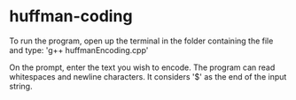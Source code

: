 # huffman-coding
To run the program, open up the terminal in the folder containing the file and type:
'g++ huffmanEncoding.cpp'

On the prompt, enter the text you wish to encode. The program can read whitespaces
and newline characters. It considers '$' as the end of the input string.
